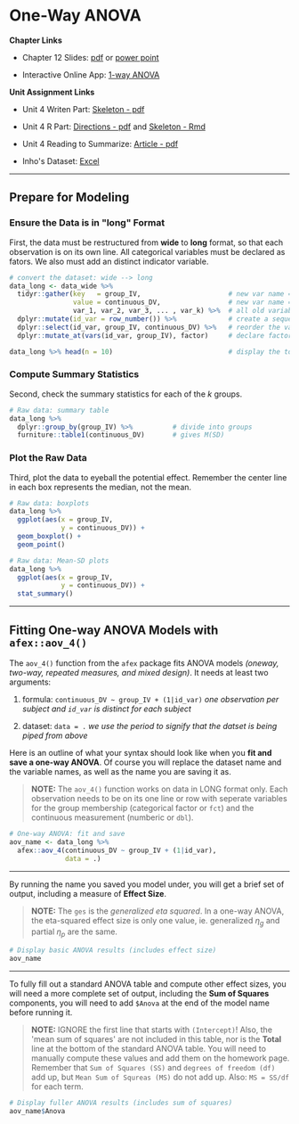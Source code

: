 # One-Way ANOVA

**Chapter Links**

* Chapter 12 Slides: [pdf](http://tysonbarrett.com/EDUC-6600/Slides/u04_Ch12_oneANOVA.pdf) or  [power point](http://tysonbarrett.com/EDUC-6600/Slides/u04_Ch12_oneANOVA.pptx)

* Interactive Online App: [1-way ANOVA](http://web.utah.edu/stat/introstats/anovaflash.html)



**Unit Assignment Links**

* Unit 4 Writen Part: [Skeleton - pdf](https://usu.box.com/s/1dq1x5ih186yf7b6ca06a1cl509yy1os)

* Unit 4 R Part: [Directions - pdf](https://usu.box.com/s/k7vwlo89rprha43v8ogn2ug36lhc6uac) and [Skeleton - Rmd](https://usu.box.com/s/8jefgbrq8sncyjs5p45mfsj4hm9hkpht)

* Unit 4 Reading to Summarize: [Article - pdf](https://usu.box.com/s/cz8geza9lt1eh77evt28m6u4oy877nbl)

* Inho's Dataset: [Excel](https://usu.box.com/s/hyky7eb24l6vvzj2xboedhcx1xolrpw1)


--------------------------------------

## Prepare for Modeling

### Ensure the Data is in "long" Format 

First, the data must be restructured from **wide** to **long** format, so that each observation is on its own line.  All categorical variables must be declared as fators.  We also must add an distinct indicator variable.  


```r
# convert the dataset: wide --> long
data_long <- data_wide %>% 
  tidyr::gather(key   = group_IV,                      # new var name = groups
                value = continuous_DV,                 # new var name = measurements
                var_1, var_2, var_3, ... , var_k) %>%  # all old variable names
  dplyr::mutate(id_var = row_number()) %>%             # create a sequential id variable
  dplyr::select(id_var, group_IV, continuous_DV) %>%   # reorder the variables
  dplyr::mutate_at(vars(id_var, group_IV), factor)     # declare factors

data_long %>% head(n = 10)                             # display the top 10 rows only
```





### Compute Summary Statistics

Second, check the summary statistics for each of the $k$ groups.


```r
# Raw data: summary table
data_long %>% 
  dplyr::group_by(group_IV) %>%          # divide into groups
  furniture::table1(continuous_DV)       # gives M(SD)
```





### Plot the Raw Data

Third, plot the data to eyeball the potential effect.  Remember the center line in each box represents the median, not the mean.


```r
# Raw data: boxplots
data_long %>% 
  ggplot(aes(x = group_IV,
             y = continuous_DV)) + 
  geom_boxplot() +
  geom_point() 
```



```r
# Raw data: Mean-SD plots
data_long %>% 
  ggplot(aes(x = group_IV,
             y = continuous_DV)) + 
  stat_summary() 
```



--------------------------------------

## Fitting One-way ANOVA Models with `afex::aov_4()`

The `aov_4()` function from the `afex` package fits ANOVA models *(oneway, two-way, repeated measures, and mixed design)*. It needs at least two arguments:

1. formula:  `continuous_DV ~ group_IV + (1|id_var)`  *one observation per subject and `id_var` is distinct for each subject*

2. dataset: `data = .` *we use the period to signify that the datset is being piped from above*


Here is an outline of what your syntax should look like when you **fit and save a one-way ANOVA**.  Of course you will replace the dataset name and the variable names, as well as the name you are saving it as.

> **NOTE:** The `aov_4()` function works on data in LONG format only.  Each observation needs to be on its one line or row with seperate variables for the group membership (categorical factor or `fct`) and the continuous measurement (numberic or `dbl`).


```r
# One-way ANOVA: fit and save
aov_name <- data_long %>% 
  afex::aov_4(continuous_DV ~ group_IV + (1|id_var),
              data = .)
```


------------------------------

By running the name you saved you model under, you will get a brief set of output, including a measure of **Effect Size**.

> **NOTE:** The `ges` is the *generalized eta squared*.  In a one-way ANOVA, the eta-squared effect size is only one value, ie. generalized $\eta_g$ and partial $\eta_p$ are the same.


```r
# Display basic ANOVA results (includes effect size)
aov_name 
```


------------------------------

To fully fill out a standard ANOVA table and compute other effect sizes, you will need a more complete set of output, including the **Sum of Squares** components, you will need to add `$Anova` at the end of the model name before running it.

> **NOTE:** IGNORE the first line that starts with `(Intercept)`!  Also, the 'mean sum of squares' are not included in this table, nor is the **Total** line at the bottom of the standard ANOVA table.  You will need to manually compute these values and add them on the homework page.  Remember that `Sum of Squares (SS)` and `degrees of freedom (df)` add up, but `Mean Sum of Squreas (MS)` do not add up.  Also: `MS = SS/df` for each term.



```r
# Display fuller ANOVA results (includes sum of squares)
aov_name$Anova 
```
